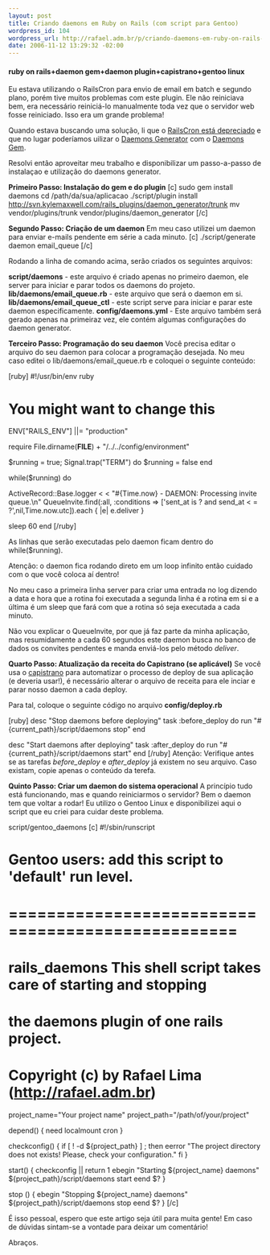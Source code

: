 ```yaml
--- 
layout: post
title: Criando daemons em Ruby on Rails (com script para Gentoo)
wordpress_id: 104
wordpress_url: http://rafael.adm.br/p/criando-daemons-em-ruby-on-rails-com-script-para-gentoo/
date: 2006-11-12 13:29:32 -02:00
---
```

<h4>ruby on rails+daemon gem+daemon plugin+capistrano+gentoo linux</h4>

Eu estava utilizando o RailsCron para envio de email em batch e segundo plano, porém tive muitos problemas com este plugin. Ele não reiniciava bem, era necessário reiniciá-lo manualmente toda vez que o servidor web fosse reiniciado. Isso era um grande problema!

Quando estava buscando uma solução, li que o <a href="http://kylemaxwell.typepad.com/everystudent/2006/09/railscron_depre.html">RailsCron está depreciado</a> e que no lugar poderíamos uilizar o <a href="http://svn.kylemaxwell.com/rails_plugins/daemon_generator/trunk/README">Daemons Generator</a> com o <a href="http://gemjack.com/gems/daemons-1.0.1/index.html">Daemons Gem</a>.

Resolvi então aproveitar meu trabalho e disponibilizar um passo-a-passo de instalaçao e utilização do daemons generator.

<strong>Primeiro Passo: Instalação do gem e do plugin</strong>
[c]
sudo gem install daemons
cd /path/da/sua/aplicacao
./script/plugin install http://svn.kylemaxwell.com/rails_plugins/daemon_generator/trunk
mv vendor/plugins/trunk vendor/plugins/daemon_generator
[/c]

<strong>Segundo Passo: Criação de um daemon</strong>
Em meu caso utilizei um daemon para enviar e-mails pendente em série a cada minuto.
[c]
./script/generate daemon email_queue
[/c]

Rodando a linha de comando acima, serão criados os seguintes arquivos:

<strong>script/daemons</strong> - este arquivo é criado apenas no primeiro daemon, ele server para iniciar e parar todos os daemons do projeto.
<strong>lib/daemons/email_queue.rb</strong> - este arquivo que será o daemon em si.
<strong>lib/daemons/email_queue_ctl</strong> - este script serve para iniciar e parar este daemon especificamente.
<strong>config/daemons.yml</strong> - Este arquivo também será gerado apenas na primeiraz vez, ele contém algumas configurações do daemon generator.

<strong>Terceiro Passo: Programação do seu daemon</strong>
Você precisa editar o arquivo do seu daemon para colocar a programação desejada. No meu caso editei o lib/daemons/email_queue.rb e coloquei o seguinte conteúdo:



[ruby]
#!/usr/bin/env ruby

# You might want to change this
ENV["RAILS_ENV"] ||= "production"

require File.dirname(__FILE__) + "/../../config/environment"

$running = true;
Signal.trap("TERM") do 
  $running = false
end

while($running) do

  ActiveRecord::Base.logger < <  "#{Time.now} - DAEMON: Processing invite queue.\n"
  QueueInvite.find(:all, :conditions => ['sent_at is ? and send_at < = ?',nil,Time.now.utc]).each { |e| e.deliver }

  sleep 60
end
[/ruby]

As linhas que serão executadas pelo daemon ficam dentro do while($running).

Atenção: o daemon fica rodando direto em um loop infinito então cuidado com o que você coloca aí dentro!

No meu caso a primeira linha server para criar uma entrada no log dizendo a data e hora que a rotina foi executada a segunda linha é a rotina em si e a última é um sleep que fará com que a rotina só seja executada a cada minuto.

Não vou explicar o QueueInvite, por que já faz parte da minha aplicação, mas resumidamente a cada 60 segundos este daemon busca no banco de dados os convites pendentes e manda enviá-los pelo método <span><em>deliver</em>.

<strong>Quarto Passo: Atualização da receita do Capistrano (se aplicável)</strong>
Se você usa o <a href="http://manuals.rubyonrails.com/read/book/17">capistrano</a> para automatizar o processo de <span class="tooltip" title="atualização do ambiente de desenvolvimento para o de produção, ou seja, colocar o sistema novo no ar">deploy</span> de sua aplicação (e deveria usar!), é necessário alterar o arquivo de receita para ele inciar e parar nosso daemon a cada deploy.

Para tal, coloque o seguinte código no arquivo <strong>config/deploy.rb</strong>

[ruby]
desc "Stop daemons before deploying"
task :before_deploy do
  run "#{current_path}/script/daemons stop"
end

desc "Start daemons after deploying"
task :after_deploy do
  run "#{current_path}/script/daemons start"
end
[/ruby]
Atenção: Verifique antes se as tarefas <em>before_deploy</em> e <em>after_deploy</em> já existem no seu arquivo. Caso existam, copie apenas o conteúdo da terefa.

<strong>Quinto Passo: Criar um daemon do sistema operacional</strong>
A princípio tudo está funcionando, mas e quando reiniciarmos o servidor? Bem o daemon tem que voltar a rodar! Eu utilizo o Gentoo Linux e disponibilizei aqui o script que eu criei para cuidar deste problema.

script/gentoo_daemons
[c]
#!/sbin/runscript


# Gentoo users: add this script to 'default' run level.
# ==================================================
#
# rails_daemons         This shell script takes care of starting and stopping
#                       the daemons plugin of one  rails project.
#
# Copyright (c) by Rafael Lima (http://rafael.adm.br)

project_name="Your project name"
project_path="/path/of/your/project"

depend() {
        need localmount cron
}

checkconfig() {
        if [ ! -d ${project_path} ] ; then
                eerror "The project directory does not exists! Please, check your configuration."
        fi
}

start() {
        checkconfig || return 1
        ebegin "Starting ${project_name} daemons"
        ${project_path}/script/daemons start
        eend $?
}

stop () {
        ebegin "Stopping ${project_name} daemons"
        ${project_path}/script/daemons stop
        eend $?
}
[/c]

É isso pessoal, espero que este artigo seja útil para muita gente! Em caso de dúvidas sintam-se a vontade para deixar um comentário!

Abraços.
